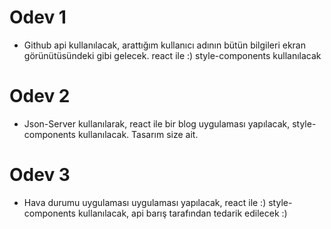 # Odev 1

- Github api kullanılacak, arattığım kullanıcı adının bütün bilgileri ekran görünütüsündeki gibi gelecek. react ile :) style-components kullanılacak

# Odev 2

- Json-Server kullanılarak, react ile bir blog uygulaması yapılacak, style-components kullanılacak. Tasarım size ait.

# Odev 3

- Hava durumu uygulaması uygulaması yapılacak, react ile :) style-components kullanılacak, api barış tarafından tedarik edilecek :)
